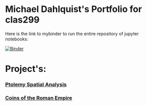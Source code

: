 # Michael Dahlquist's Portfolio for clas299

Here is the link to mybinder to run the entire repository of jupyter notebooks:

[![Binder](https://mybinder.org/badge_logo.svg)](https://mybinder.org/v2/gh/michaeldahlquist/clas299/master)

# Project's:

### [Ptolemy Spatial Analysis](https://michaeldahlquist.github.io/clas299/ptolemy)

### [Coins of the Roman Empire](https://michaeldahlquist.github.io/clas299/coins-of-the-roman-empire)

